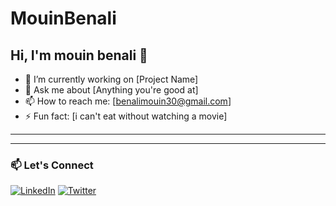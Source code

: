 # MouinBenali

## Hi, I'm mouin benali 👋

- 🔭 I’m currently working on [Project Name]
- 💬 Ask me about [Anything you're good at]
- 📫 How to reach me: [benalimouin30@gmail.com]
- ⚡ Fun fact: [i can't eat without watching a movie]

---

---

### 📫 Let's Connect
[![LinkedIn](https://img.shields.io/badge/LinkedIn-blue?style=flat&logo=linkedin)](https://linkedin.com/in/yourprofile)
[![Twitter](https://img.shields.io/badge/Twitter-black?style=flat&logo=twitter)](https://twitter.com/yourprofile)
